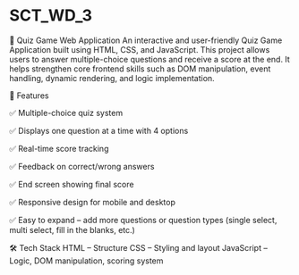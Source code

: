 # SCT_WD_3

🎯 Quiz Game Web Application
An interactive and user-friendly Quiz Game Application built using HTML, CSS, and JavaScript. This project allows users to answer multiple-choice questions and receive a score at the end. It helps strengthen core frontend skills such as DOM manipulation, event handling, dynamic rendering, and logic implementation.

📌 Features

✅ Multiple-choice quiz system

✅ Displays one question at a time with 4 options

✅ Real-time score tracking

✅ Feedback on correct/wrong answers

✅ End screen showing final score

✅ Responsive design for mobile and desktop

✅ Easy to expand – add more questions or question types (single select, multi select, fill in the blanks, etc.)

🛠️ Tech Stack
HTML – Structure
CSS – Styling and layout
JavaScript – Logic, DOM manipulation, scoring system

